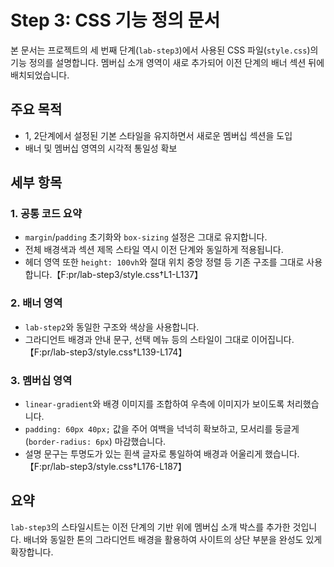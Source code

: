 # Step 3: CSS 기능 정의 문서

본 문서는 프로젝트의 세 번째 단계(`lab-step3`)에서 사용된 CSS 파일(`style.css`)의 기능 정의를 설명합니다. 멤버십 소개 영역이 새로 추가되어 이전 단계의 배너 섹션 뒤에 배치되었습니다.

## 주요 목적
- 1, 2단계에서 설정된 기본 스타일을 유지하면서 새로운 멤버십 섹션을 도입
- 배너 및 멤버십 영역의 시각적 통일성 확보

## 세부 항목

### 1. 공통 코드 요약
- `margin`/`padding` 초기화와 `box-sizing` 설정은 그대로 유지합니다.
- 전체 배경색과 섹션 제목 스타일 역시 이전 단계와 동일하게 적용됩니다.
- 헤더 영역 또한 `height: 100vh`와 절대 위치 중앙 정렬 등 기존 구조를 그대로 사용합니다.【F:pr/lab-step3/style.css†L1-L137】

### 2. 배너 영역
- `lab-step2`와 동일한 구조와 색상을 사용합니다.
- 그라디언트 배경과 안내 문구, 선택 메뉴 등의 스타일이 그대로 이어집니다.【F:pr/lab-step3/style.css†L139-L174】

### 3. 멤버십 영역
- `linear-gradient`와 배경 이미지를 조합하여 우측에 이미지가 보이도록 처리했습니다.
- `padding: 60px 40px;` 값을 주어 여백을 넉넉히 확보하고, 모서리를 둥글게(`border-radius: 6px`) 마감했습니다.
- 설명 문구는 투명도가 있는 흰색 글자로 통일하여 배경과 어울리게 했습니다.【F:pr/lab-step3/style.css†L176-L187】

## 요약
`lab-step3`의 스타일시트는 이전 단계의 기반 위에 멤버십 소개 박스를 추가한 것입니다. 배너와 동일한 톤의 그라디언트 배경을 활용하여 사이트의 상단 부분을 완성도 있게 확장합니다.
